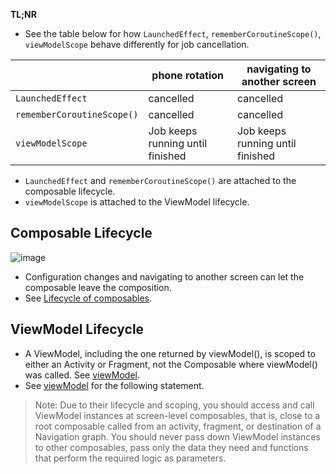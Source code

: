 __TL;NR__

- See the table below for how `LaunchedEffect`, `rememberCoroutineScope()`, `viewModelScope` behave differently for job cancellation.

|     | phone rotation | navigating to another screen |
| -------- | ------- | ------- |
| `LaunchedEffect` | cancelled | cancelled  |
| `rememberCoroutineScope()` | cancelled | cancelled |
| `viewModelScope` | Job keeps running until finished | Job keeps running until finished |

- `LaunchedEffect` and `rememberCoroutineScope()` are attached to the composable lifecycle.
- `viewModelScope` is attached to the ViewModel lifecycle.

## Composable Lifecycle

![image](https://github.com/ruiqima/ScopeInvestment/assets/40756115/6e5b47e4-40fc-407c-bea0-0256ad8a2569)

- Configuration changes and navigating to another screen can let the composable leave the composition.
- See [Lifecycle of composables](https://developer.android.com/jetpack/compose/lifecycle).


## ViewModel Lifecycle
- A ViewModel, including the one returned by viewModel(), is scoped to either an Activity or Fragment, not the Composable where viewModel() was called. See [viewModel](https://developer.android.com/reference/kotlin/androidx/lifecycle/viewmodel/compose/package-summary#viewModel(androidx.lifecycle.ViewModelStoreOwner,kotlin.String,kotlin.Function1)).
- See [viewModel](https://developer.android.com/jetpack/compose/libraries#viewmodel) for the following statement.
> Note: Due to their lifecycle and scoping, you should access and call ViewModel instances at screen-level composables,
> that is, close to a root composable called from an activity, fragment, or destination of a Navigation graph.
> You should never pass down ViewModel instances to other composables, pass only the data they need and functions that perform the required logic as parameters.
